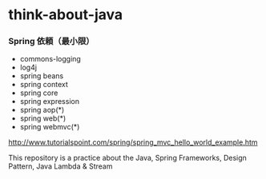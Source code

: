 # think-about-java

### Spring 依頼（最小限）

- commons-logging
- log4j
- spring beans
- spring context
- spring core
- spring expression
- spring aop(*)
- spring web(*)
- spring webmvc(*)

http://www.tutorialspoint.com/spring/spring_mvc_hello_world_example.htm

This repository is a practice about the Java, Spring Frameworks, Design Pattern, Java Lambda & Stream
